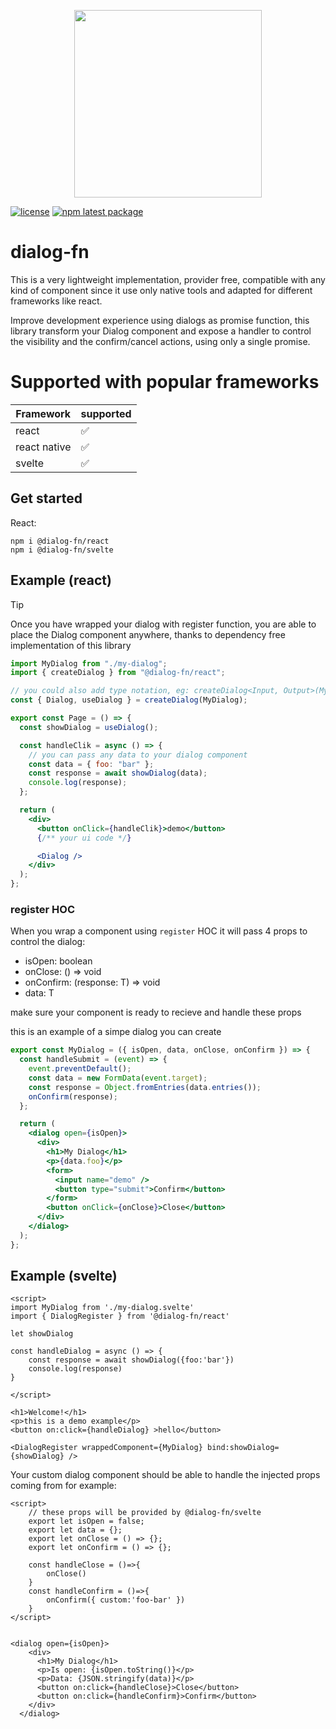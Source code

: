<p align="center">
<img src="https://github.com/dialog-fn/dialog-fn/assets/36113236/2d08f4d0-09fb-4e06-8508-2076738385c3" width="300" height="300"> 
</p>

[![license](https://img.shields.io/badge/license-MIT-blue.svg)](https://github.com/mui/material-ui/blob/HEAD/LICENSE)
[![npm latest package](https://img.shields.io/npm/v/@dialog-fn/react/latest.svg)](https://www.npmjs.com/package/@dialog-fn/react)

# dialog-fn

This is a very lightweight implementation, provider free, compatible with any kind of component since it use only native tools and adapted for different frameworks like react.

Improve development experience using dialogs as promise function, this library transform your Dialog component and expose a handler to control the visibility and the confirm/cancel actions, using only a single promise.

# Supported with popular frameworks

| Framework    | supported |
| ------------ | --------- |
| react        | ✅        |
| react native | ✅        |
| svelte       | ✅        |

## Get started

React:

```
npm i @dialog-fn/react
npm i @dialog-fn/svelte
```

## Example (react)

> [!TIP]
> Once you have wrapped your dialog with register function, you are able to place the Dialog component anywhere, thanks to dependency free implementation of this library

```jsx
import MyDialog from "./my-dialog";
import { createDialog } from "@dialog-fn/react";

// you could also add type notation, eg: createDialog<Input, Output>(MyDialog)
const { Dialog, useDialog } = createDialog(MyDialog);

export const Page = () => {
  const showDialog = useDialog();

  const handleClik = async () => {
    // you can pass any data to your dialog component
    const data = { foo: "bar" };
    const response = await showDialog(data);
    console.log(response);
  };

  return (
    <div>
      <button onClick={handleClik}>demo</button>
      {/** your ui code */}

      <Dialog />
    </div>
  );
};
```

### register HOC

When you wrap a component using `register` HOC it will pass 4 props to control the dialog:

- isOpen: boolean
- onClose: () => void
- onConfirm: (response: T) => void
- data: T

make sure your component is ready to recieve and handle these props

this is an example of a simpe dialog you can create

```jsx
export const MyDialog = ({ isOpen, data, onClose, onConfirm }) => {
  const handleSubmit = (event) => {
    event.preventDefault();
    const data = new FormData(event.target);
    const response = Object.fromEntries(data.entries());
    onConfirm(response);
  };

  return (
    <dialog open={isOpen}>
      <div>
        <h1>My Dialog</h1>
        <p>{data.foo}</p>
        <form>
          <input name="demo" />
          <button type="submit">Confirm</button>
        </form>
        <button onClick={onClose}>Close</button>
      </div>
    </dialog>
  );
};
```

## Example (svelte)

```svelte
<script>
import MyDialog from './my-dialog.svelte'
import { DialogRegister } from '@dialog-fn/react'

let showDialog

const handleDialog = async () => {
    const response = await showDialog({foo:'bar'})
    console.log(response)
}

</script>

<h1>Welcome!</h1>
<p>this is a demo example</p>
<button on:click={handleDialog} >hello</button>

<DialogRegister wrappedComponent={MyDialog} bind:showDialog={showDialog} />
```

Your custom dialog component should be able to handle the injected props coming from <DialogRegister/> for example:

```svelte
<script>
    // these props will be provided by @dialog-fn/svelte
    export let isOpen = false;
    export let data = {};
    export let onClose = () => {};
    export let onConfirm = () => {};

    const handleClose = ()=>{
        onClose()
    }
    const handleConfirm = ()=>{
        onConfirm({ custom:'foo-bar' })
    }
</script>


<dialog open={isOpen}>
    <div>
      <h1>My Dialog</h1>
      <p>Is open: {isOpen.toString()}</p>
      <p>Data: {JSON.stringify(data)}</p>
      <button on:click={handleClose}>Close</button>
      <button on:click={handleConfirm}>Confirm</button>
    </div>
  </dialog>
```
